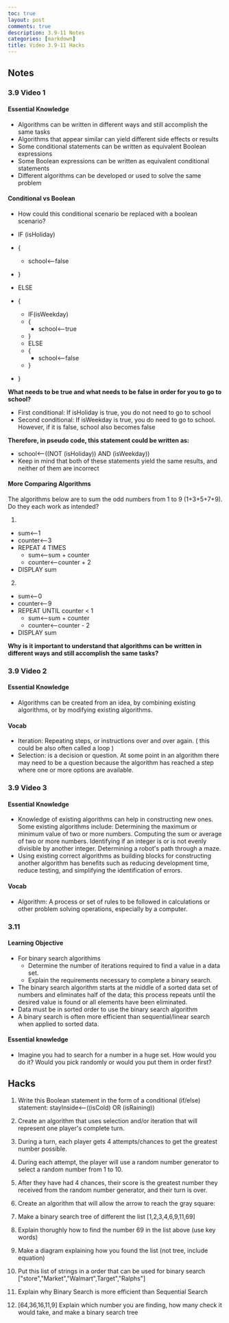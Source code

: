 ```yaml
---
toc: true
layout: post
comments: true
description: 3.9-11 Notes
categories: [markdown]
title: Video 3.9-11 Hacks
---
```

## Notes
### 3.9 Video 1
#### Essential Knowledge
- Algorithms can be written in different ways and still accomplish the same tasks
- Algorithms that appear similar can yield different side effects or results
- Some conditional statements can be written as equivalent Boolean expressions
- Some Boolean expressions can be written as equivalent conditional statements
- Different algorithms can be developed or used to solve the same problem
#### Conditional vs Boolean
- How could this conditional scenario be replaced with a boolean scenario?   

- IF (isHoliday)   
- {   
    - school⟵false   
- }   
- ELSE   
- {   
    - IF(isWeekday)   
    - {   
        - school⟵true   
    - }   
    - ELSE   
    - {   
        - school⟵false   
    - }   
- }   

**What needs to be true and what needs to be false in order for you to go to school?**
- First conditional: If isHoliday is true, you do not need to go to school
- Second conditional: If isWeekday is true, you do need to go to school. However, if it is false, school also becomes false

**Therefore, in pseudo code, this statement could be written as:**
- school⟵((NOT (isHoliday)) AND (isWeekday))
- Keep in mind that both of these statements yield the same results, and neither of them are incorrect

#### More Comparing Algorithms
The algorithms below are to sum the odd numbers from 1 to 9 (1+3+5+7+9). Do they each work as intended?

1. 
- sum⟵1
- counter⟵3
- REPEAT 4 TIMES
    - sum⟵sum + counter
    - counter⟵counter + 2
- DISPLAY sum

2. 
- sum⟵0
- counter⟵9
- REPEAT UNTIL counter < 1
    - sum⟵sum + counter
    - counter⟵counter - 2
- DISPLAY sum

**Why is it important to understand that algorithms can be written in different ways and still accomplish the same tasks?**

### 3.9 Video 2
#### Essential Knowledge 
- Algorithms can be created from an idea, 
  by combining existing algorithms, 
  or by modifying existing algorithms.

#### Vocab
- Iteration: Repeating steps, or instructions over and over again. 
( this could be also often called a loop ) 
- Selection: is a decision or question. At some point in an algorithm there may need to be a question because the algorithm has reached a step where one or more options are available.
### 3.9 Video 3

#### Essential Knowledge 
- Knowledge of existing algorithms can help in constructing new ones. Some existing algorithms include:
Determining the maximum or minimum value of two or more numbers.
Computing the sum or average of two or more numbers.
Identifying if an integer is or is not evenly divisible by another integer.
Determining a robot's path through a maze.
- Using existing correct algorithms as building blocks for constructing another algorithm has benefits such as reducing development time, reduce testing, and simplifying the identification of errors.

#### Vocab 
- Algorithm: A process or set of rules to be followed in calculations or other problem solving operations, especially by a computer.
### 3.11
#### Learning Objective
- For binary search algorithims
    - Determine the number of iterations required to find a value in a data set. 
    - Explain the requirements necessary to complete a binary search.
- The binary search algorithm starts at the middle of a sorted data set of numbers and eliminates half of the data; this process repeats until the desired value is found or all elements have been eliminated.
- Data must be in sorted order to use the binary search algorithm 
- A binary search is often more efficient than sequential/linear search when applied to sorted data.

#### Essential knowledge
- Imagine you had to search for a number in a huge set. How would you do it? Would you pick randomly or would you put them in order first?

## Hacks
1. Write this Boolean statement in the form of a conditional (if/else) statement: stayInside⟵((isCold) OR (isRaining))

2. Create an algorithm that uses selection and/or iteration that will represent one player's complete turn.

3. During a turn, each player gets 4 attempts/chances to get the greatest number possible.

4. During each attempt, the player will use a random number generator to select a random number from 1 to 10.

5. After they have had 4 chances, their score is the greatest number they received from the random number generator, and their turn is over.

6. Create an algorithm that will allow the arrow to reach the gray square: 

7. Make a binary search tree of different the list [1,2,3,4,6,9,11,69]

8. Explain thorughly how to find the number 69 in the list above (use key words)

9. Make a diagram explaining how you found the list (not tree, include equation)

10. Put this list of strings in a order that can be used for binary search ["store","Market","Walmart",Target","Ralphs"]

11. Explain why Binary Search is more efficient than Sequential Search

12. [64,36,16,11,9] Explain which number you are finding, how many check it would take, and make a binary search tree
